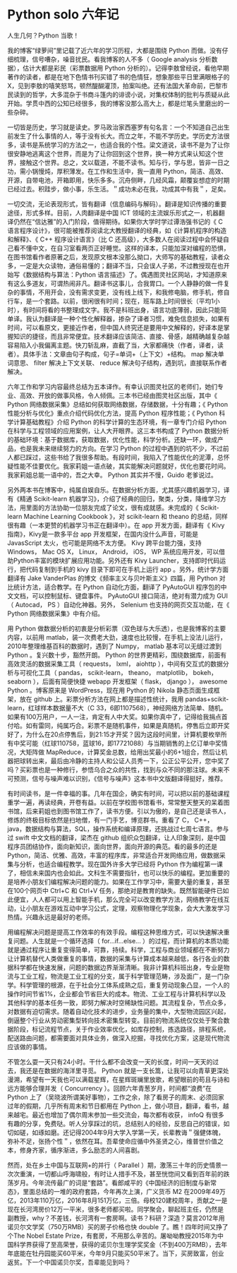 # Python solo 六年记


人生几何？Python 当歌！


我的博客“绿萝间”里记载了近六年的学习历程，大都是围绕 Python 而做。没有仔细梳理，信号嘈杂，噪音扰民。看我博客的人不多（ Google analysis 分析数据），估计大都是彩民（彩票数据用 Python 分析的）。记得李敖曾经说，看他早期著作的读者，都是在地下色情书刊买错了书的色情狂，想象那些平日里满眼格子的X，见到李敖的嘻笑怒骂，顿然醍醐灌顶，拍案叫绝。还有法国大革命前，巴黎市民读到的哲学，大多混杂于书商斗篷内的诽谤小说，对集权体制的批判与质疑从此开始。学贯中西的公知已经很多，我的博客没那么高大上，都是烂笔头里磨出的一些杂碎。


一切皆是历史，学习就是读史。罗马政治家西塞罗有句名言：一个不知道自己出生前发生了什么事情的人，等于没有长大。而立之年，不能不学历史。学历史方法很多，读书是系统学习的方法之一，也适合我的个性。梁文道说，读书不是为了让你很安静地逃离这个世界，而是为了让你回到这个世界，换一种方式来认知这个世界，接触这个世界。总之，文以载道，不能不读书。知与行，学与思，皆非一日之功，需小锅慢炖，厚积薄发。在工作和生活中，我一直用 Python，简洁、高效、开源，自带电池，开箱即用，快乐多多。沉舟侧畔，几经风霜，颠覆妄想症的时期已经过去。积跬步，做小事，乐生活。＂成功未必在我，功成其中有我＂，足矣。


一切交流，无论表现形式，皆有翻译（信息编码与解码）。翻译是知识传播的重要途径，形式多样。目前，人肉翻译是中国 ICT 领域的主流娱乐形式之一，机器翻译仍然在“信达雅”的入门阶段，值得期待。如果你大学时学过谭浩强书记的《 C 语言程序设计》，很可能被推荐阅读北大教授翻译的经典，如《计算机程序的构造和解释》、《 C++ 程序设计语言》（比 C 还高级），大多数人在阅读过程中会怀疑自己看不懂中文，在自习室看两页正好睡觉。这样的译本，只能加深对编程的恐惧，在图书馆看作者原著之后，发现原文根本没那么拗口，大师写的基础教程，读者众多，一定是大众读物，通俗易懂的；翻译不当，只会误人子弟，不过教授现在也开始写《数据结构与算法：Python 语言描述》了。偶遇图灵社区网站，才知道原来有这么多道友，可谓热闹非凡。翻译书这事儿，合我胃口。一个人静静的做一件复杂的事情，不用开会，没有需求变更，没有线上线下，和我修电脑，修手机，修自行车，是一个套路。以前，很闲很有时间；现在，班车路上时间很长（平均1小时），有时间将看的书整理成文字。我不是科班出身，语言功底薄弱，因此只能简单译。我认为翻译是一种个性化解释器，掺杂了译者习惯，难免信息损失，如果有时间，可以看原文，更接近作者，但中国人终究还是要用中文解释的，好译本是掌握知识的捷径，而且非常便宜。技术翻译应该简洁、直接、骨感，越精确越复杂越容易陷入小我偏离主题。快刀斩乱麻，直截了当，大家都痛快（作者，译者，读者）。具体手法：文章由句子构成，句子=单词+（上下文）+结构。 map 解决单词意思、 filter 解决上下文关联、 reduce 解决句子结构，遇到坑，直接联系作者解决。


六年工作和学习内容最终总结为五本译作。有幸认识图灵社区的老师们，她们专业、高效、开放的做事风格，令人倾佩。三本书已经由图灵社区出版，其中《 Python 网络数据采集》总结如何获取网络数据，存储数据，十分有趣；《 Python 性能分析与优化》重点介绍代码优化方法，提高 Python 程序性能；《 Python 科学计算基础教程》介绍 Python 的科学计算的生态环境，有一章专门介绍 Python 在科学与工程领域的应用案例，让人大开眼界。这三本书构成了 Python 数据分析的基础环境：基于数据库，获取数据，优化性能，科学分析。还缺一环，做成产品，也是我未来继续努力的方向。在学习 Python 的过程中遇到的坑不少，不过前人都已踩过，这些书给了我很多帮助。有段时间，我陷入了性能优化的泥潭，总怀疑性能不佳要优化。我家莉姐一语点破，其实能解决问题就好，优化也要花时间。我家莉姐总能一语中的，吾之大幸。 Python 其实并不慢，Guido 老爹说过。


另外两本书在博客中，纯属自娱自乐。在数据分析方面，尤其感兴趣机器学习，译有《精通 Scikit-learn 机器学习》，介绍了经典的回归，聚类，分类，降维学习方法，用里面的方法协助一位朋友完成了论文，很有成就感。未完成的《 Scikit-learn Machine Learning Cookbook 》，对 scikit-learn 和 theano 的总结，同样很有趣（一本更赞的机器学习书正在翻译中）。在 app 开发方面，翻译有《 Kivy 指南》，Kivy是一款多平台 app 开发框架，在国内没什么声音，可能是 JavasScript 太火，也可能是网络不太方便。 Kivy 跨平台能力强，支持 Windows， Mac OS X， Linux， Android， iOS， WP 系统应用开发，可以借助Python丰富的模块扩展应用功能。另外还有 Kivy Launcher，支持即时代码运行，把代码复制到手机的 kivy 目录下即可在手机上运行 app 。另外，统计学方面翻译有 Jake VanderPlas 的博文《频率主义与贝叶斯主义》四篇，用 Python 对比统计方法，适合教学。在 Python 自动化方面，翻译了 PyAutoGUI 程序包的中文文档，可以控制鼠标、键盘事件。 PyAutoGUI 接口简洁，绝对有潜力成为 GUI（ Autocad， PS ）自动化神器。另外， Selenium 也支持的网页交互功能，在《 Python 网络数据采集》中有介绍。


用 Python 做数据分析的初衷是分析彩票（双色球与大乐透），也是我博客的主要内容，以前用 matlab，装一次费老大劲，速度也比较慢，在手机上没法儿运行，2010年整理维基百科的数据时，遇到了 Numpy， matlab 基本可以无缝过渡到 Python 。复兴数十步，豁然开朗。 Python 的世界更精彩，围绕数据库，前面有高效灵活的数据采集工具（ requests， lxml， aiohttp ），中间有交互式的数据分析与可视化工具（ pandas， scikit-learn， theano， matplotlib， bokeh， seaborn ），后面有简便快捷 webapp 开发框架（ flask， django ）， awesome Python 。博客原来是 WordPress，现在用 Python 的 Nikola 静态页面生成框架，放在 github 上。彩票分析方法在网上都是描述性统计，我用 pandas+scikit-learn，红球样本数据量不大（C 33，6即1107568），神经网络方法简单、随机。如果有100万用户，一人一注，肯定有人中大奖。如果你真中了，记得给我捐点首付哈。如有雷同，纯属巧合。彩票不是随机事件，如果是真随机，停售后立即开奖好了，为什么在20点停售后，到21:15才开奖？因为这段时间里，计算机要枚举所有中奖可能（红球110758，蓝球16，即17721088）与当期销售的上亿订单中奖情况，大矩阵做 MapReduce，计算奖金总数，给用出奖最小的6+1组合，然后让机器把球转出来，最后由冷静的主持人和公证人员秀一下，公正公平公开，您中奖了吗？买彩票也是一种修行，参悟乌合之众的共性，找到与众不同的那注球。未来不可预测，信号与噪声难以识别，《信号与噪声》这本书中文版翻译得挺好，推荐。


有时间读书，是一件幸福的事。几年在国企，确实有时间，可以把以前的基础课程重学一遍，再读经典，开卷有益。以前在学校图书馆看书，常常整天整天的呆着图书馆，后来莉姐也到图书馆工作了，读书方便。引以为傲的，是自己还是读书人，修炼的终极目标依然是扫地僧，有一门手艺，博览群书。重看了 C， C++， java，数据结构与算法，SQL，操作系统和编译原理，还挑战过七周七语言。参与过 swift 中文文档的翻译，梁杰在 github 组织众包翻译，让人印象深刻，是中国程序员团结协作，面向新知识，面向世界，面向开源的典范。看的最多的还是 Python，简洁、优雅、高效，丰富的程序库，非常适合开发网络应用，做数据采集与分析，也适合编程教学。现在国外许多大学已经将 Python 作为编程第一课了，相信未来国内也会如此。文科生不需要指针，也可以快乐的编程。更加重要的是培养小朋友们编程解决问题的能力。如果在工作学习中，需要大量的重复，甚至在100个网页中 Ctrl+C 和 Ctrl+V 任务，那绝对是教育的缺失。既然智能硬件已如此便宜，人人都可以用上智能手机，那么完全可以改变教学方法，网络教学在线互动，让小朋友在游戏互动中学习公式，定理，观察物理化学现象，会大大激发学习热情。兴趣永远是最好的老师。


用编程解决问题是提高工作效率的有效手段。编程这种思维方式，可以快速解决重复问题。人生就是一个循环选择（ for...if...else... ）的过程，而计算机的本质功能就是通过程序让重复变得简单，可靠，持续。科学，工程与商业领域都在不断努力让计算机替代人类做重复的事情，数据的采集与计算成本越来越低，各行各业的数据科学都在快速发展，问题的数据边界渐渐清晰。我非计算机科班出身，专业是物流与工业工程，物流是工业工程的分支，属于科学管理范畴，涉及面广，是一门杂学。科学管理的根源，在于社会分工体系成熟之后，重复劳动现象凸显，一个人的操作时间节省1%，企业都会节省巨大的成本。物流、工业工程与计算机科学以及其他科学的基本任务一致，即努力解决时空稀缺性问题。其流程复杂，节点众多，对数据有迫切需求。随着自动化技术的进步，业务量的集中，大型物流园区兴起，倒逼整个行业从劳动密集型转向技术密集型转变。目前的物流系统仅仅处于聚合数据阶段，标记流程节点，关于作业效率优化，如库存控制，拣选路径，排程系统，配送路由问题，都需要面对具体业务，做深入挖掘，寻找优化方案，这是现代物流应该做的事情。


不管怎么耍一天只有24小时。干什么都不会改变一天的长度，时间一天天的过去，我还是在数据的海洋里寻觅。 Python 就是一支长篙，让我可以向青草更深处漫溯，希望有一天我也可以满载星辉，在星辉斑斓里放歌，希望眼前的苟且与诗和远方能够合理并发（ Concurrency ）。回顾六年青葱岁月，时间都“浪费”在 Python 上了（吴晓波所谓美好事物），工作之余，除了看房子的周末、必须回家过年的假期，几乎所有周末和节日都用在 Python 上，做小项目，翻译，看书，越来越宅。最近也增加了偶尔周末参加一些交流会，每次都有收获， infoQ 有很多有趣的分享，免费哒。听人分享踩过的坑，总结别人的经验，反思自己的错误，如切如磋，如琢如磨。还记得2004年9月大学入学第一天，长辈教诲＂强健体魄，弥补不足，张扬个性＂，依然在耳。吾辈使命应循中外圣贤之心，维普世价值之本，修身齐家，循序渐进，多么励志的人间喜剧。


然而，处在乡土中国与互联网+的并行（ Parallel ）期，激荡三十年的历史情景一次次重演，一切都山呼海啸般，有时让人措手不及，甚至恍惚间又看到百年前的跌荡岁月。今年流传最广的词是“套路”。看郎咸平的《中国经济的旧制度与新常态》，里面总结的一堆的政府套路，今年再次上演，广义货币 M2 在2009年49万亿，2013年110万亿，2016年8月151万亿，三倍。母校120建校周年，贡献之一是现在长河湾房价12万一平米，很多老师都买啦。同学聚会，聊起班主任，仍然是副教授，why？不差钱，长河湾有一套房啊。读书？科研？深造？莫言2012年用诺贝尔文学奖（750万RMB）买的房子价格也快 double 了。瞧！四年时间又挣了个The Nobel Estate Prize，有套房，不用那么辛苦的。屠呦呦教授2015年为中国科学界获得了至高荣誉，获得的诺贝尔生理学奖奖金（不到400万RMB），去年年底能在牡丹园能买60平米，今年9月只能买50平米了。当下，买房致富，创业返贫。下一个中国诺贝尔奖，吾辈能见到吗？